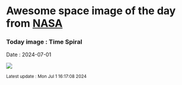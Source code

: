 
# Awesome space image of the day from [NASA](https://api.nasa.gov/)

### Today image : Time Spiral
Date : 2024-07-01

![](https://apod.nasa.gov/apod/image/2407/TimeSpiral_Budassi_960.jpg)

<small>Latest update : Mon Jul  1 16:17:08 2024</small>
        